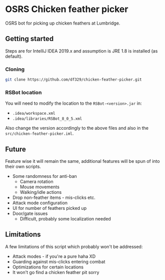 # OSRS Chicken feather picker

OSRS bot for picking up chicken feathers at Lumbridge.

## Getting started

Steps are for IntelliJ IDEA 2019.x and assumption is JRE 1.8 is installed (as default).

### Cloning

```bash
git clone https://github.com/df329/chicken-feather-picker.git
```

### RSBot location

You will need to modify the location to the `RSBot-<version>.jar` in:

* `.idea/workspace.xml`
* `.idea/libraries/RSBot_8_0_5.xml`

Also change the version accordingly to the above files and also in the `src/chicken-feather-picker.iml`.

## Future

Feature wise it will remain the same, additional features will be spun of into their own scripts.

* Some randomness for anti-ban
  * Camera rotation
  * Mouse movements
  * Walking/idle actions
* Drop non-feather items - mis-clicks etc.
* Attack mode configuration
* UI for number of feathers picked up
* Door/gate issues
  * Difficult, probably some localization needed

## Limitations

A few limitations of this script which probably won't be addressed:

* Attack modes - if you're a pure haha XD
* Guarding against mis-clicks entering combat
* Optimizations for certain locations
* It won't go find a chicken feather pit sorry

